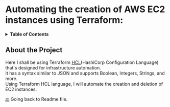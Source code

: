 # Automating the <b>creation</b> of AWS EC2 instances using Terraform: 
<details>
<summary><strong>Table of Contents</strong></summary>
  <ul>
    <li>
      <a href="#about-the-project">About the Project</a>
    </li>
  </ul>
</details> 

<!-- About the project -->
## About the Project 
Here I shall be using Terraform [HCL](https://www.shecodes.io/athena/2110-what-is-hcl-infrastructure-automation-language#:~:text=HCL%20(HashiCorp%20Configuration%20Language)%20is,%2C%20integers%2C%20strings%20and%20more.)(HashiCorp Configuration Language) that's designed for infrastructure automation.  
It has a syntax similar to JSON and supports Boolean, Integers, Strings, and more.   
Using Terraform HCL language, I will automate the creation and deletion of EC2 instances.

[🔙](/Readme.md) Going back to Readme file. 
